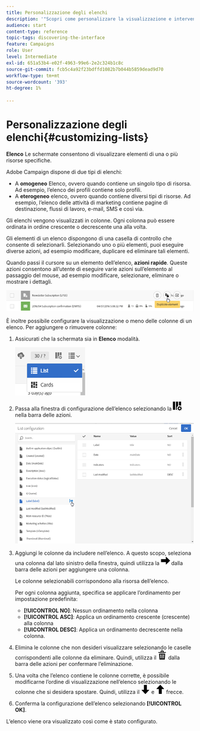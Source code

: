 ```yaml
---
title: Personalizzazione degli elenchi
description: '"Scopri come personalizzare la visualizzazione e intervenire sulle schermate dell’elenco in Adobe Campaign Standard:ordinamento, filtro, eliminazione o duplicazione degli elementi. Elenca schermate che mostrano elementi di una o più risorse specificate."'
audience: start
content-type: reference
topic-tags: discovering-the-interface
feature: Campaigns
role: User
level: Intermediate
exl-id: 651a53b4-e02f-4963-99e6-2e2c324b1c8c
source-git-commit: fcb5c4a92f23bdffd1082b7b044b5859dead9d70
workflow-type: tm+mt
source-wordcount: '393'
ht-degree: 1%

---
```


# Personalizzazione degli elenchi{#customizing-lists}

**Elenco** Le schermate consentono di visualizzare elementi di una o più risorse specifiche.

Adobe Campaign dispone di due tipi di elenchi:

* A **omogeneo** Elenco, ovvero quando contiene un singolo tipo di risorsa. Ad esempio, l’elenco dei profili contiene solo profili.
* A **eterogeneo** elenco, ovvero quando contiene diversi tipi di risorse. Ad esempio, l’elenco delle attività di marketing contiene pagine di destinazione, flussi di lavoro, e-mail, SMS e così via.

Gli elenchi vengono visualizzati in colonne. Ogni colonna può essere ordinata in ordine crescente o decrescente una alla volta.

Gli elementi di un elenco dispongono di una casella di controllo che consente di selezionarli. Selezionando uno o più elementi, puoi eseguire diverse azioni, ad esempio modificare, duplicare ed eliminare tali elementi.

Quando passi il cursore su un elemento dell’elenco, **azioni rapide**. Queste azioni consentono all’utente di eseguire varie azioni sull’elemento al passaggio del mouse, ad esempio modificare, selezionare, eliminare o mostrare i dettagli.

![](assets/overview_list_quickactions.png)

È inoltre possibile configurare la visualizzazione o meno delle colonne di un elenco. Per aggiungere o rimuovere colonne:

1. Assicurati che la schermata sia in **Elenco** modalità.

   ![](assets/export_list_mode_switch.png)

1. Passa alla finestra di configurazione dell’elenco selezionando la ![](assets/columnsettings.png) nella barra delle azioni.

   ![](assets/list_configuration1.png)

1. Aggiungi le colonne da includere nell’elenco. A questo scopo, seleziona una colonna dal lato sinistro della finestra, quindi utilizza la ![](assets/arrowright.png) dalla barra delle azioni per aggiungere una colonna.

   Le colonne selezionabili corrispondono alla risorsa dell’elenco.

   Per ogni colonna aggiunta, specifica se applicare l’ordinamento per impostazione predefinita:

   * **[!UICONTROL NO]**: Nessun ordinamento nella colonna
   * **[!UICONTROL ASC]**: Applica un ordinamento crescente (crescente) alla colonna
   * **[!UICONTROL DESC]**: Applica un ordinamento decrescente nella colonna.

1. Elimina le colonne che non desideri visualizzare selezionando le caselle corrispondenti alle colonne da eliminare. Quindi, utilizza il ![](assets/delete.png) dalla barra delle azioni per confermare l’eliminazione.
1. Una volta che l’elenco contiene le colonne corrette, è possibile modificarne l’ordine di visualizzazione nell’elenco selezionando le colonne che si desidera spostare. Quindi, utilizza il ![](assets/arrowdown.png) e ![](assets/arrowup.png) frecce.
1. Conferma la configurazione dell’elenco selezionando **[!UICONTROL OK]**.

L’elenco viene ora visualizzato così come è stato configurato.
